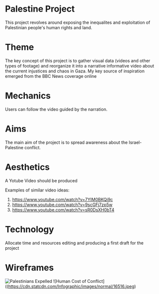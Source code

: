 # Palestine Project
This project revolves around exposing the inequalites and exploitation of Palestinian people's human rights and land.

# Theme  

The key concept of this project is to gather visual data (videos and other types of footage) and reorganize it into a narrative informative video about the current injustices and chaos in Gaza.
My key source of inspiration emerged from the BBC News coverage online 

# Mechanics  

Users can follow the video guided by the narration.

# Aims  

The main aim of the project is to spread awareness about the Israel- Palestine conflict.

# Aesthetics

A Yotube Video should be produced

Examples of similar video ideas:
1. https://www.youtube.com/watch?v=7YIM0BKQi9c
2. https://www.youtube.com/watch?v=9scGFj7zp5w
3. https://www.youtube.com/watch?v=sR0DsXH0bT4

# Technology 

Allocate time and resources editing and producing a first draft for the project

# Wireframes 
![Palestinians Expelled](https://github.com/panosleontsinis/interface-narratives1/assets/123083154/7965f4db-6233-4cd8-932e-32d6f62f9d6d)
![Human Cost of Conflict]((https://cdn.statcdn.com/Infographic/images/normal/16516.jpeg)


